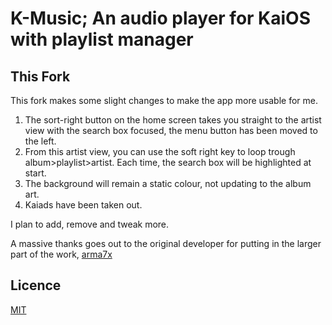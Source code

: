 # K-Music; An audio player for KaiOS with playlist manager
## This Fork
This fork makes some slight changes to make the app more usable for me.

1. The sort-right button on the home screen takes you straight to the artist view with the search box focused, the menu button has been moved to the left.
2. From this artist view, you can use the soft right key to loop trough album>playlist>artist. Each time, the search box will be highlighted at start.
3. The background will remain a static colour, not updating to the album art.
4. Kaiads have been taken out.

I plan to add, remove and tweak more.

A massive thanks goes out to the original developer for putting in the larger part of the work, [arma7x](https://github.com/arma7x/kaimusic)

## Licence
[MIT](https://opensource.org/licenses/MIT)

